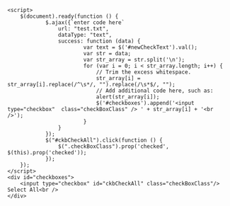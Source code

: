  <script src="https://code.jquery.com/jquery-1.10.2.js"></script>
    <script>
        $(document).ready(function () {            
                $.ajax({`enter code here`
                    url: "test.txt",
                    dataType: "text",
                    success: function (data) {                 
                            var text = $('#newCheckText').val();
                            var str = data;
                            var str_array = str.split('\n');
                            for (var i = 0; i < str_array.length; i++) {
                                // Trim the excess whitespace.
                                str_array[i] = str_array[i].replace(/^\s*/, "").replace(/\s*$/, "");
                                // Add additional code here, such as:
                                alert(str_array[i]);
                                $('#checkboxes').append('<input type="checkbox"  class="checkBoxClass" /> ' + str_array[i] + '<br />');
                            }
                    }                   
                });
                $("#ckbCheckAll").click(function () {
                    $(".checkBoxClass").prop('checked', $(this).prop('checked'));
                });
        });
    </script>
    <div id="checkboxes">
        <input type="checkbox" id="ckbCheckAll" class="checkBoxClass"/> Select All<br />        
    </div>
